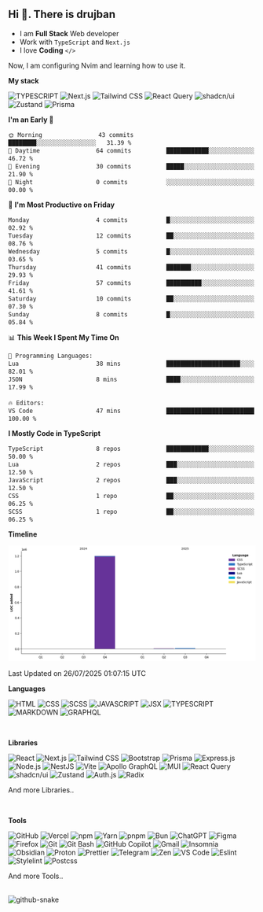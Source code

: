 ## Hi 👋. There is drujban

- I am **Full Stack** Web developer 
- Work with `TypeScript` and `Next.js`
- I love **Coding** `</>`

Now, I am configuring Nvim and learning how to use it.

**My stack**
<p align="left">
    <img src="https://go-skill-icons.vercel.app/api/icons?i=ts" width="60" alt="TYPESCRIPT"/>
    <img src="https://go-skill-icons.vercel.app/api/icons?i=next" width="60" alt="Next.js" />
    <img src="https://go-skill-icons.vercel.app/api/icons?i=tailwind" width="60" alt="Tailwind CSS" />
    <img src="https://go-skill-icons.vercel.app/api/icons?i=reactquery" width="60" alt="React Query" />
    <img src="https://go-skill-icons.vercel.app/api/icons?i=shadcn" width="60" alt="shadcn/ui" />
    <img src="https://go-skill-icons.vercel.app/api/icons?i=zustand" width="60" alt="Zustand" />
    <img src="https://go-skill-icons.vercel.app/api/icons?i=prisma" width="60" alt="Prisma" />
</p>


<!--START_SECTION:waka-->
**I'm an Early 🐤** 

```text
🌞 Morning                43 commits          ████████░░░░░░░░░░░░░░░░░   31.39 % 
🌆 Daytime                64 commits          ████████████░░░░░░░░░░░░░   46.72 % 
🌃 Evening                30 commits          █████░░░░░░░░░░░░░░░░░░░░   21.90 % 
🌙 Night                  0 commits           ░░░░░░░░░░░░░░░░░░░░░░░░░   00.00 % 
```
📅 **I'm Most Productive on Friday** 

```text
Monday                   4 commits           █░░░░░░░░░░░░░░░░░░░░░░░░   02.92 % 
Tuesday                  12 commits          ██░░░░░░░░░░░░░░░░░░░░░░░   08.76 % 
Wednesday                5 commits           █░░░░░░░░░░░░░░░░░░░░░░░░   03.65 % 
Thursday                 41 commits          ███████░░░░░░░░░░░░░░░░░░   29.93 % 
Friday                   57 commits          ██████████░░░░░░░░░░░░░░░   41.61 % 
Saturday                 10 commits          ██░░░░░░░░░░░░░░░░░░░░░░░   07.30 % 
Sunday                   8 commits           █░░░░░░░░░░░░░░░░░░░░░░░░   05.84 % 
```


📊 **This Week I Spent My Time On** 

```text
💬 Programming Languages: 
Lua                      38 mins             █████████████████████░░░░   82.01 % 
JSON                     8 mins              ████░░░░░░░░░░░░░░░░░░░░░   17.99 % 

🔥 Editors: 
VS Code                  47 mins             █████████████████████████   100.00 % 
```

**I Mostly Code in TypeScript** 

```text
TypeScript               8 repos             ████████████░░░░░░░░░░░░░   50.00 % 
Lua                      2 repos             ███░░░░░░░░░░░░░░░░░░░░░░   12.50 % 
JavaScript               2 repos             ███░░░░░░░░░░░░░░░░░░░░░░   12.50 % 
CSS                      1 repo              ██░░░░░░░░░░░░░░░░░░░░░░░   06.25 % 
SCSS                     1 repo              ██░░░░░░░░░░░░░░░░░░░░░░░   06.25 % 
```



**Timeline**

![Lines of Code chart](https://raw.githubusercontent.com/drujbanjo/drujbanjo/main/assets/bar_graph.png)


 Last Updated on 26/07/2025 01:07:15 UTC
<!--END_SECTION:waka-->


**Languages**
<p align="left">
    <img src="https://go-skill-icons.vercel.app/api/icons?i=html" width="60" alt="HTML" />
    <img src="https://go-skill-icons.vercel.app/api/icons?i=css" width="60" alt="CSS" />
    <img src="https://go-skill-icons.vercel.app/api/icons?i=scss" width="60" alt="SCSS" />
    <img src="https://go-skill-icons.vercel.app/api/icons?i=js" width="60" alt="JAVASCRIPT" />
    <img src="https://go-skill-icons.vercel.app/api/icons?i=react" width="60" alt="JSX"/>
    <img src="https://go-skill-icons.vercel.app/api/icons?i=ts" width="60" alt="TYPESCRIPT"/>
    <img src="https://go-skill-icons.vercel.app/api/icons?i=md" width="60" alt="MARKDOWN"/>
    <img src="https://go-skill-icons.vercel.app/api/icons?i=graphql" width="60" alt="GRAPHQL"/>
</p>

<br>

**Libraries**
<p align="left">
    <img src="https://go-skill-icons.vercel.app/api/icons?i=react" width="60" alt="React" />
    <img src="https://go-skill-icons.vercel.app/api/icons?i=next" width="60" alt="Next.js" />
    <img src="https://go-skill-icons.vercel.app/api/icons?i=tailwind" width="60" alt="Tailwind CSS" />
    <img src="https://go-skill-icons.vercel.app/api/icons?i=bootstrap" width="60" alt="Bootstrap" />
    <img src="https://go-skill-icons.vercel.app/api/icons?i=prisma" width="60" alt="Prisma" />
    <img src="https://go-skill-icons.vercel.app/api/icons?i=expressjs" width="60" alt="Express.js" />
    <img src="https://go-skill-icons.vercel.app/api/icons?i=nodejs" width="60" alt="Node.js" />
    <img src="https://go-skill-icons.vercel.app/api/icons?i=nest" width="60" alt="NestJS" />
    <img src="https://go-skill-icons.vercel.app/api/icons?i=vite" width="60" alt="Vite" />
    <img src="https://go-skill-icons.vercel.app/api/icons?i=apollo" width="60" alt="Apollo GraphQL" />
    <img src="https://go-skill-icons.vercel.app/api/icons?i=mui" width="60" alt="MUI" />
    <img src="https://go-skill-icons.vercel.app/api/icons?i=reactquery" width="60" alt="React Query" />
    <img src="https://go-skill-icons.vercel.app/api/icons?i=shadcn" width="60" alt="shadcn/ui" />
    <img src="https://go-skill-icons.vercel.app/api/icons?i=zustand" width="60" alt="Zustand" />
    <img src="https://go-skill-icons.vercel.app/api/icons?i=authjs" width="60" alt="Auth.js" />
    <img src="https://go-skill-icons.vercel.app/api/icons?i=radix" width="60" alt="Radix" />
</p>

And more Libraries..

<br>

**Tools**
<p align="left">
    <img src="https://go-skill-icons.vercel.app/api/icons?i=github" width="60" alt="GitHub" />
    <img src="https://go-skill-icons.vercel.app/api/icons?i=vercel" width="60" alt="Vercel" />
    <img src="https://go-skill-icons.vercel.app/api/icons?i=npm" width="60" alt="npm" />
    <img src="https://go-skill-icons.vercel.app/api/icons?i=yarn" width="60" alt="Yarn" />
    <img src="https://go-skill-icons.vercel.app/api/icons?i=pnpm" width="60" alt="pnpm" />
    <img src="https://go-skill-icons.vercel.app/api/icons?i=bun" width="60" alt="Bun" />
    <img src="https://go-skill-icons.vercel.app/api/icons?i=chatgpt" width="60" alt="ChatGPT" />
    <img src="https://go-skill-icons.vercel.app/api/icons?i=figma" width="60" alt="Figma" />
    <img src="https://go-skill-icons.vercel.app/api/icons?i=firefox" width="60" alt="Firefox" />
    <img src="https://go-skill-icons.vercel.app/api/icons?i=git" width="60" alt="Git" />
    <img src="https://go-skill-icons.vercel.app/api/icons?i=gitbash" width="60" alt="Git Bash" />
    <img src="https://go-skill-icons.vercel.app/api/icons?i=githubcopilot" width="60" alt="GitHub Copilot" />
  <img src="https://go-skill-icons.vercel.app/api/icons?i=gmail" width="60" alt="Gmail" />
    <img src="https://go-skill-icons.vercel.app/api/icons?i=insomnia" width="60" alt="Insomnia" />
    <img src="https://go-skill-icons.vercel.app/api/icons?i=obsidian" width="60" alt="Obsidian" />
    <img src="https://go-skill-icons.vercel.app/api/icons?i=proton" width="60" alt="Proton" />
    <img src="https://go-skill-icons.vercel.app/api/icons?i=prettier" width="60" alt="Prettier" />
    <img src="https://go-skill-icons.vercel.app/api/icons?i=telegram" width="60" alt="Telegram" />
    <img src="https://go-skill-icons.vercel.app/api/icons?i=zen" width="60" alt="Zen" />
    <img src="https://go-skill-icons.vercel.app/api/icons?i=vscode" width="60" alt="VS Code" />
    <img src="https://go-skill-icons.vercel.app/api/icons?i=eslint" width="60" alt="Eslint" />
    <img src="https://go-skill-icons.vercel.app/api/icons?i=stylelint" width="60" alt="Stylelint" />
    <img src="https://go-skill-icons.vercel.app/api/icons?i=postcss" width="60" alt="Postcss" />
</p>

And more Tools..

<br>

<picture>
  <source media="(prefers-color-scheme: dark)" srcset="output/github-contribution-grid-snake-dark.svg" />
  <source media="(prefers-color-scheme: light)" srcset="output/github-contribution-grid-snake.svg" />
  <img alt="github-snake" src="github-snake.svg" />
</picture>
